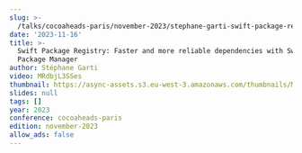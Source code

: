 ```yaml
---
slug: >-
  /talks/cocoaheads-paris/november-2023/stephane-garti-swift-package-registry-faster-and-more-reliable-dependencies-with-swift-package-manager
date: '2023-11-16'
title: >-
  Swift Package Registry: Faster and more reliable dependencies with Swift
  Package Manager
author: Stéphane Garti
video: MRdbjL3SSes
thumbnail: https://async-assets.s3.eu-west-3.amazonaws.com/thumbnails/MRdbjL3SSes.jpg
slides: null
tags: []
year: 2023
conference: cocoaheads-paris
edition: november-2023
allow_ads: false
---
```

